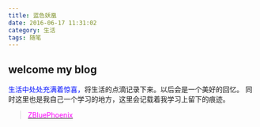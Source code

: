 ```yaml
---
title: 蓝色妖凰
date: 2016-06-17 11:31:02
category: 生活
tags: 随笔
---
```


## welcome my blog
<font color=#000fff > 生活中处处充满着惊喜，</font>将生活的点滴记录下来。以后会是一个美好的回忆。
同时这里也是我自己一个学习的地方，这里会记载着我学习上留下的痕迹。
> [<font color=#ff00ff >ZBluePhoenix</font>](http://www.zbluephoenix.cn)
